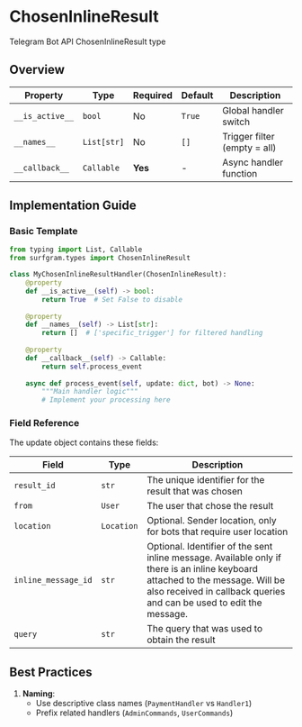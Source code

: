 # ChosenInlineResult

Telegram Bot API ChosenInlineResult type

## Overview

| Property        | Type               | Required | Default | Description                              |
|-----------------|--------------------|----------|---------|------------------------------------------|
| `__is_active__` | `bool`             | No       | `True`  | Global handler switch                   |
| `__names__`     | `List[str]`        | No       | `[]`    | Trigger filter (empty = all)            |
| `__callback__`  | `Callable`         | **Yes**  | -       | Async handler function                  |

## Implementation Guide

### Basic Template

```python
from typing import List, Callable
from surfgram.types import ChosenInlineResult

class MyChosenInlineResultHandler(ChosenInlineResult):    
    @property
    def __is_active__(self) -> bool:
        return True  # Set False to disable
        
    @property
    def __names__(self) -> List[str]:
        return []  # ['specific_trigger'] for filtered handling
        
    @property
    def __callback__(self) -> Callable:
        return self.process_event
        
    async def process_event(self, update: dict, bot) -> None:
        """Main handler logic"""
        # Implement your processing here
```

### Field Reference

The update object contains these fields:

| Field          | Type              | Description                     |
|----------------|-------------------|---------------------------------|
| `result_id` | `str` | The unique identifier for the result that was chosen |
| `from` | `User` | The user that chose the result |
| `location` | `Location` | Optional. Sender location, only for bots that require user location |
| `inline_message_id` | `str` | Optional. Identifier of the sent inline message. Available only if there is an inline keyboard attached to the message. Will be also received in callback queries and can be used to edit the message. |
| `query` | `str` | The query that was used to obtain the result |

## Best Practices

1. **Naming**: 
   - Use descriptive class names (`PaymentHandler` vs `Handler1`)
   - Prefix related handlers (`AdminCommands`, `UserCommands`)
